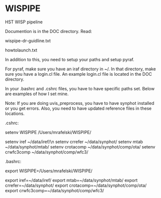 # WISPIPE
HST WISP pipeline

Documention is in the DOC directory. Read:

wispipe-dr-guidline.txt

howtolaunch.txt

In addition to this, you need to setup your paths and setup pyraf.

For pyraf, make sure you have an iraf directory in ~/. In that
directory, make sure you have a login.cl file. An example login.cl
file is located in the DOC directory.

In your .bashrc and .cshrc files, you have to have specific paths
set. Below are examples of how I set mine.

Note: If you are doing uvis_preprocess, you have to have synphot
installed or you get errors. Also, you need to have updated reference
files in these locations. 

.cshrc:

setenv WISPIPE /Users/mrafelski/WISPIPE/

setenv iref ~/data/iref/\n
setenv crrefer ~/data/synphot/
setenv mtab ~/data/synphot/mtab/
setenv crotacomp ~/data/synphot/comp/ota/
setenv crwfc3comp ~/data/synphot/comp/wfc3/

.bashrc:

export WISPIPE=/Users/mrafelski/WISPIPE/

export iref=~/data/iref/
export mtab=~/data/synphot/mtab/
export crrefer=~/data/synphot/
export crotacomp=~/data/synphot/comp/ota/
export crwfc3comp=~/data/synphot/comp/wfc3/
